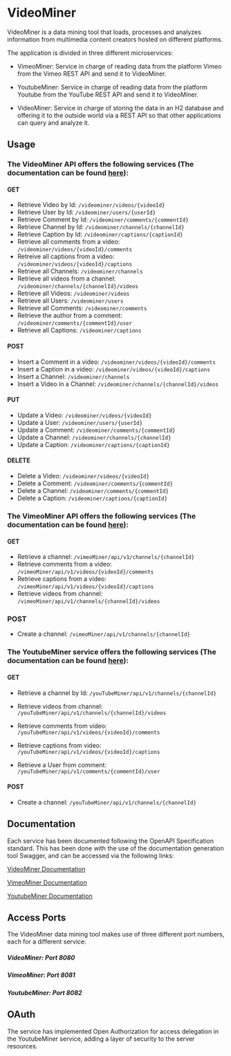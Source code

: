 # VideoMiner

VideoMiner is a data mining tool that loads, processes and analyzes information from multimedia content creators hosted on different platforms.

The application is divided in three different microservices:

- VimeoMiner: Service in charge of reading data from the platform Vimeo  from the Vimeo REST API and send it to VideoMiner. 

- YoutubeMiner: Service in charge of reading data from the platform Youtube  from the YouTube REST API and send it to VideoMiner.

- VideoMiner: Service in charge of storing the data in an H2 database and offering it to the outside world via a REST API so that other applications can query and analyze it.

## Usage

### The VideoMiner API offers the following services (The documentation can be found [here](http://localhost:8080/swagger-ui/index.html#/channels/findAll_1)):
#### GET
- Retrieve Video by Id: 
```/videominer/videos/{videoId}```
- Retrieve User by Id: 
```/videominer/users/{userId}```
- Retrieve Comment by Id: 
```/videominer/comments/{commentId}```
- Retrieve Channel by Id: 
```/videominer/channels/{channelId}```
- Retrieve Caption by Id: 
```/videominer/captions/{captionId}```
- Retrieve all comments from a video: 
```/videominer/videos/{videoId}/comments```
- Retreive all captions from a video: 
```/videominer/videos/{videoId}/captions```
- Retrieve all Channels: ``` /videominer/channels ```
- Retrieve all videos from a channel: ``` /videominer/channels/{channelId}/videos ```
- Retrieve all Videos: ``` /videominer/videos  ```
- Retrieve all Users: ``` /videominer/users ```
- Retrieve all Comments: ``` /videominer/comments ```
- Retrieve the author from a comment: ``` /videominer/comments/{commentId}/user ```
- Retrieve all Captions: ``` /videominer/captions ```

#### POST
- Insert a Comment in a video: ``` /videominer/videos/{videoId}/comments ```
- Insert a Caption in a video: ``` /videominer/videos/{videoId}/captions ```
- Insert a Channel: ``` /videominer/channels ```
- Insert a Video in a Channel: ``` /videominer/channels/{channelId}/videos ``` 

#### PUT
- Update a Video: ``` /videominer/videos/{videoId} ```
- Update a User: ``` /videominer/users/{userId} ```
- Update a Comment: ``` /videominer/comments/{commentId} ```
- Update a Channel: ``` /videominer/channels/{channelId} ```
- Update a Caption: ``` /videominer/captions/{captionId} ```

#### DELETE
- Delete a Video: ``` /videominer/videos/{videoId} ```
- Delete a Comment: ``` /videominer/comments/{commentId} ```
- Delete a Channel: ``` /videominer/comments/{commentId} ```
- Delete a Caption: ``` /videominer/captions/{captionId} ```


### The VimeoMiner API offers the following services (The documentation can be found [here](http://localhost:8081/swagger-ui/index.html#/channels/findAll_1)):

#### GET
- Retrieve a channel: 
```/vimeoMiner/api/v1/channels/{channelId}```
- Retrieve comments from a video: 
```/vimeoMiner/api/v1/videos/{videoId}/comments```
- Retrieve captions from a video: 
```/vimeoMiner/api/v1/videos/{videoId}/captions```
- Retrieve videos from channel: 
```/vimeoMiner/api/v1/channels/{channelId}/videos```
### POST
- Create a channel: 
```/vimeoMiner/api/v1/channels/{channelId}```
### The YoutubeMiner service offers the following services (The documentation can be found [here](http://localhost:8082/swagger-ui/index.html#/)):

#### GET
- Retrieve a channel by Id:  ```/youTubeMiner/api/v1/channels/{channelId}```
- Retrieve videos from channel: ```/youTubeMiner/api/v1/channels/{channelId}/videos```

- Retrieve comments from video: ```/youTubeMiner/api/v1/videos/{videoId}/comments```

- Retrieve captions from video: ```/youTubeMiner/api/v1/videos/{videoId}/captions```

- Retrieve a User from comment: ```/youTubeMiner/api/v1/comments/{commentId}/user```

#### POST
- Create a channel: ```/youTubeMiner/api/v1/channels/{channelId}```

## Documentation

Each service has been documented following the OpenAPI Specification standard. This has been done with the use of the documentation generation tool Swagger, and can be accessed via the following links:

[VideoMiner Documentation](http://localhost:8080/swagger-ui/index.html#/channels/findAll_1)

[VimeoMiner Documentation](http://localhost:8081/swagger-ui/index.html#/channels/findAll_1)

[YoutubeMiner Documentation](http://localhost:8082/swagger-ui/index.html#/channels/findAll_1)

## Access Ports

The VideoMiner data mining tool makes use of three different port numbers, each for a different service:

##### VideoMiner: Port 8080

##### VimeoMiner: Port 8081

##### YoutubeMiner: Port 8082

## OAuth
The service has implemented Open Authorization for access delegation in the YoutubeMiner service, adding a layer of security to the server resources.

